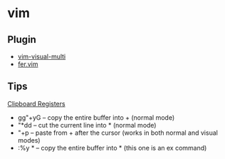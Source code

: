 # vim

## Plugin
- [vim-visual-multi](https://github.com/mg979/vim-visual-multi)
- [fer.vim](https://github.com/lambdalisue/fern.vim)


## Tips
[Clipboard Registers](https://vim.fandom.com/wiki/Accessing_the_system_clipboard)

- gg"+yG – copy the entire buffer into + (normal mode)
- "*dd – cut the current line into * (normal mode)
- "+p – paste from + after the cursor (works in both normal and visual modes)
- :%y * – copy the entire buffer into * (this one is an ex command)

